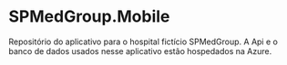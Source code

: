# SPMedGroup.Mobile
Repositório do aplicativo para o hospital fictício SPMedGroup. 
A Api e o banco de dados usados nesse aplicativo estão hospedados na Azure.
